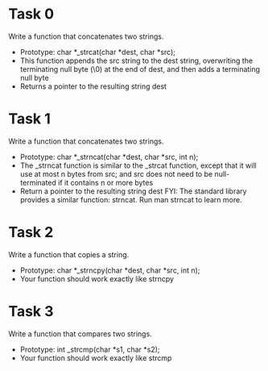 # Task 0
Write a function that concatenates two strings.

* Prototype: char *_strcat(char *dest, char *src);
* This function appends the src string to the dest string, overwriting the terminating null byte (\0) at the end of dest, and then adds a terminating null byte
* Returns a pointer to the resulting string dest

# Task 1
Write a function that concatenates two strings.

* Prototype: char *_strncat(char *dest, char *src, int n);
* The _strncat function is similar to the _strcat function, except that
it will use at most n bytes from src; and
src does not need to be null-terminated if it contains n or more bytes
* Return a pointer to the resulting string dest
FYI: The standard library provides a similar function: strncat. Run man strncat to learn more.

# Task 2
Write a function that copies a string.

* Prototype: char *_strncpy(char *dest, char *src, int n);
* Your function should work exactly like strncpy

# Task 3
Write a function that compares two strings.

* Prototype: int _strcmp(char *s1, char *s2);
* Your function should work exactly like strcmp
